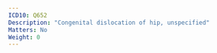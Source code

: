 ```yaml
---
ICD10: Q652
Description: "Congenital dislocation of hip, unspecified"
Matters: No
Weight: 0
---
```

